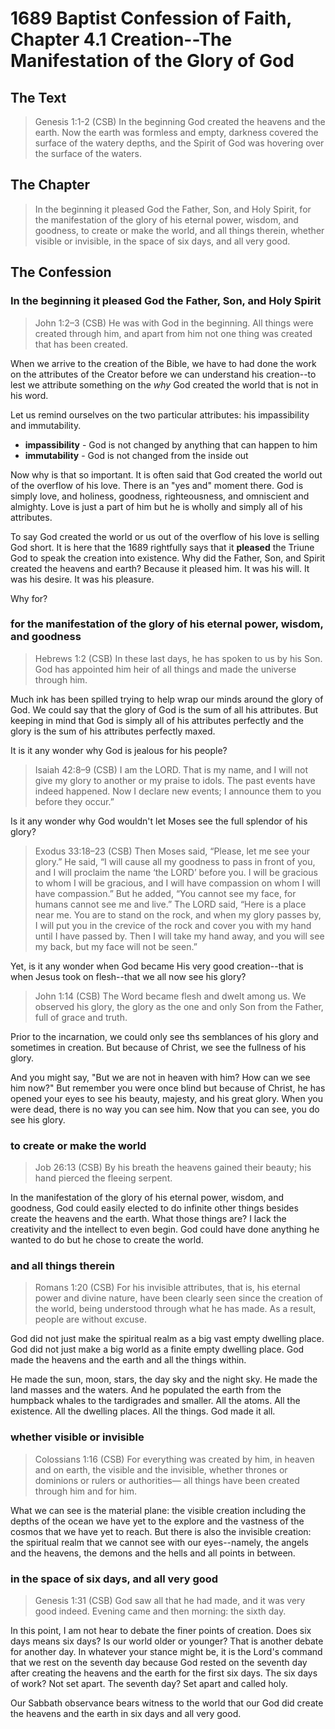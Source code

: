# 1689 Baptist Confession of Faith, Chapter 4.1 Creation--The Manifestation of the Glory of God

## The Text

>Genesis 1:1-2 (CSB) In the beginning God created the heavens and the earth. Now the earth was formless and empty, darkness covered the surface of the watery depths, and the Spirit of God was hovering over the surface of the waters.

## The Chapter

>In the beginning it pleased God the Father, Son, and Holy Spirit, for the manifestation of the glory of his eternal power, wisdom, and goodness, to create or make the world, and all things therein, whether visible or invisible, in the space of six days, and all very good.

## The Confession

### In the beginning it pleased God the Father, Son, and Holy Spirit

>John 1:2–3 (CSB) He was with God in the beginning. All things were created through him, and apart from him not one thing was created that has been created.

When we arrive to the creation of the Bible, we have to had done the work on the attributes of the Creator before we can understand his creation--to lest we attribute something on the *why* God created the world that is not in his word.

Let us remind ourselves on the two particular attributes: his impassibility and immutability.

- **impassibility** - God is not changed by anything that can happen to him
- **immutability** - God is not changed from the inside out

Now why is that so important. It is often said that God created the world out of the overflow of his love. There is an "yes and" moment there. God is simply love, and holiness, goodness, righteousness, and omniscient and almighty. Love is just a part of him but he is wholly and simply all of his attributes.

To say God created the world or us out of the overflow of his love is selling God short. It is here that the 1689 rightfully says that it **pleased** the Triune God to speak the creation into existence. Why did the Father, Son, and Spirit created the heavens and earth? Because it pleased him. It was his will. It was his desire. It was his pleasure.

Why for?

### for the manifestation of the glory of his eternal power, wisdom, and goodness

>Hebrews 1:2 (CSB) In these last days, he has spoken to us by his Son. God has appointed him heir of all things and made the universe through him.

Much ink has been spilled trying to help wrap our minds around the glory of God. We could say that the glory of God is the sum of all his attributes. But keeping in mind that God is simply all of his attributes perfectly and the glory is the sum of his attributes perfectly maxed.

It is it any wonder why God is jealous for his people?

>Isaiah 42:8–9 (CSB) I am the LORD. That is my name, and I will not give my glory to another or my praise to idols. The past events have indeed happened. Now I declare new events; I announce them to you before they occur.”

Is it any wonder why God wouldn't let Moses see the full splendor of his glory?

>Exodus 33:18–23 (CSB) Then Moses said, “Please, let me see your glory.” He said, “I will cause all my goodness to pass in front of you, and I will proclaim the name ‘the LORD’ before you. I will be gracious to whom I will be gracious, and I will have compassion on whom I will have compassion.” But he added, “You cannot see my face, for humans cannot see me and live.” The LORD said, “Here is a place near me. You are to stand on the rock, and when my glory passes by, I will put you in the crevice of the rock and cover you with my hand until I have passed by. Then I will take my hand away, and you will see my back, but my face will not be seen.”

Yet, is it any wonder when God became His very good creation--that is when Jesus took on flesh--that we all now see his glory?

>John 1:14 (CSB) The Word became flesh and dwelt among us. We observed his glory, the glory as the one and only Son from the Father, full of grace and truth.

Prior to the incarnation, we could only see ths semblances of his glory and sometimes in creation. But because of Christ, we see the fullness of his glory.

And you might say, "But we are not in heaven with him? How can we see him now?" But remember you were once blind but because of Christ, he has opened your eyes to see his beauty, majesty, and his great glory. When you were dead, there is no way you can see him. Now that you can see, you do see his glory.

### to create or make the world

>Job 26:13 (CSB) By his breath the heavens gained their beauty; his hand pierced the fleeing serpent.

In the manifestation of the glory of his eternal power, wisdom, and goodness, God could easily elected to do infinite other things besides create the heavens and the earth. What those things are? I lack the creativity and the intellect to even begin. God could have done anything he wanted to do but he chose to create the world.

### and all things therein

>Romans 1:20 (CSB) For his invisible attributes, that is, his eternal power and divine nature, have been clearly seen since the creation of the world, being understood through what he has made. As a result, people are without excuse.

God did not just make the spiritual realm as a big vast empty dwelling place. God did not just make a big world as a finite empty dwelling place. God made the heavens and the earth and all the things within.

He made the sun, moon, stars, the day sky and the night sky. He made the land masses and the waters. And he populated the earth from the humpback whales to the tardigrades and smaller. All the atoms. All the existence. All the dwelling places. All the things. God made it all.

### whether visible or invisible

>Colossians 1:16 (CSB) For everything was created by him, in heaven and on earth, the visible and the invisible, whether thrones or dominions or rulers or authorities— all things have been created through him and for him.

What we can see is the material plane: the visible creation including the depths of the ocean we have yet to the explore and the vastness of the cosmos that we have yet to reach. But there is also the invisible creation: the spiritual realm that we cannot see with our eyes--namely, the angels and the heavens, the demons and the hells and all points in between.

### in the space of six days, and all very good

>Genesis 1:31 (CSB) God saw all that he had made, and it was very good indeed. Evening came and then morning: the sixth day.

In this point, I am not hear to debate the finer points of creation. Does six days means six days? Is our world older or younger? That is another debate for another day. In whatever your stance might be, it is the Lord's command that we rest on the seventh day because God rested on the seventh day after creating the heavens and the earth for the first six days. The six days of work? Not set apart. The seventh day? Set apart and called holy. 

Our Sabbath observance bears witness to the world that our God did create the heavens and the earth in six days and all very good.
